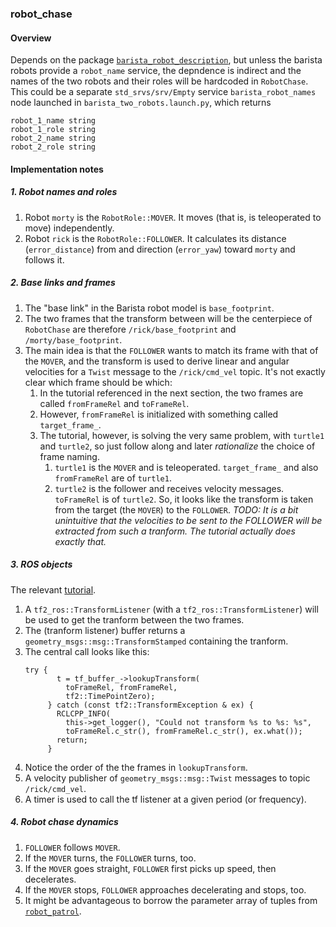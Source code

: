 ### robot_chase

#### Overview

Depends on the package [`barista_robot_description`](https://github.com/ivogeorg/barista_robot_description.git), but unless the barista robots provide a `robot_name` service, the depndence is indirect and the names of the two robots and their roles will be hardcoded in `RobotChase`. This could be a separate `std_srvs/srv/Empty` service `barista_robot_names` node launched in `barista_two_robots.launch.py`, which returns 
```
robot_1_name string
robot_1_role string
robot_2_name string
robot_2_role string
```

#### Implementation notes

##### 1. Robot names and roles

1. Robot `morty` is the `RobotRole::MOVER`. It moves (that is, is teleoperated to move) independently.
2. Robot `rick` is the `RobotRole::FOLLOWER`. It calculates its distance (`error_distance`) from and direction (`error_yaw`) toward `morty` and follows it.

##### 2. Base links and frames

1. The "base link" in the Barista robot model is `base_footprint`.
2. The two frames that the transform between will be the centerpiece of `RobotChase` are therefore `/rick/base_footprint` and `/morty/base_footprint`.
3. The main idea is that the `FOLLOWER` wants to match its frame with that of the `MOVER`, and the transform is used to derive linear and angular velocities for a `Twist` message to the `/rick/cmd_vel` topic. It's not exactly clear which frame should be which:
   1. In the tutorial referenced in the next section, the two frames are called `fromFrameRel` and `toFrameRel`.
   2. However, `fromFrameRel` is initialized with something called `target_frame_`.
   3. The tutorial, however, is solving the very same problem, with `turtle1` and `turtle2`, so just follow along and later _rationalize_ the choice of frame naming.
      1. `turtle1` is the `MOVER` and is teleoperated. `target_frame_` and also `fromFrameRel` are of `turtle1`.
      2. `turtle2` is the follower and receives velocity messages. `toFrameRel` is of `turtle2`. So, it looks like the transform is taken from the target (the `MOVER`) to the `FOLLOWER`. _TODO: It is a bit unintuitive that the velocities to be sent to the FOLLOWER will be extracted from such a tranform. The tutorial actually does exactly that._


##### 3. ROS objects

The relevant [tutorial](https://docs.ros.org/en/humble/Tutorials/Intermediate/Tf2/Writing-A-Tf2-Listener-Cpp.html).  

1. A `tf2_ros::TransformListener` (with a `tf2_ros::TransformListener`) will be used to get the tranform between the two frames.
2. The (tranform listener) buffer returns a `geometry_msgs::msg::TransformStamped` containing the tranform.
3. The central call looks like this:
   ```
   try {
          t = tf_buffer_->lookupTransform(
            toFrameRel, fromFrameRel,
            tf2::TimePointZero);
        } catch (const tf2::TransformException & ex) {
          RCLCPP_INFO(
            this->get_logger(), "Could not transform %s to %s: %s",
            toFrameRel.c_str(), fromFrameRel.c_str(), ex.what());
          return;
        }
    ```
4. Notice the order of the the frames in `lookupTransform`.  
5. A velocity publisher of `geometry_msgs::msg::Twist` messages to topic `/rick/cmd_vel`.
6. A timer is used to call the tf listener at a given period (or frequency).

##### 4. Robot chase dynamics

1. `FOLLOWER` follows `MOVER`.
2. If the `MOVER` turns, the `FOLLOWER` turns, too.
3. If the `MOVER` goes straight, `FOLLOWER` first picks up speed, then decelerates.
4. If the `MOVER` stops, `FOLLOWER` approaches decelerating and stops, too. 
5. It might be advantageous to borrow the parameter array of tuples from [`robot_patrol`](https://github.com/ivogeorg/robot_patrol/blob/7c9d6edda7bfc00803aba78509cf9fedba80a6c4/src/patrol_with_service.cpp#L116).  



